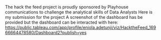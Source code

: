 The hack the feed project is proudly sponsored by Playhouse communications to challenge the analytical skills of Data Analysts
Here is my submission for the project
A screenshot of the dashboard has be provided but the dashboard can be interacted with here: https://public.tableau.com/app/profile/eniola.adetunji/viz/HacktheFeed_16966664478580/Dashboard2?publish=yes
